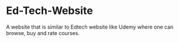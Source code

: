 # Ed-Tech-Website
A website that is similar to Edtech website like Udemy where one can browse, buy and rate courses.
